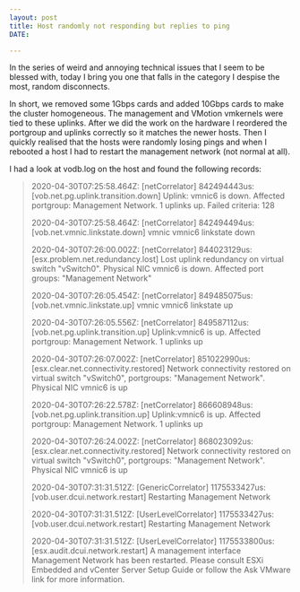 ```yaml
---
layout: post
title: Host randomly not responding but replies to ping
DATE: 

---
```

In the series of weird and annoying technical issues that I seem to be blessed with, today I bring you one that falls in the category I despise the most, random disconnects.

In short, we removed some 1Gbps cards and added 10Gbps cards to make the cluster homogeneous. The management and VMotion vmkernels were tied to these uplinks. After we did the work on the hardware I reordered the portgroup and uplinks correctly so it matches the newer hosts. Then I quickly realised that the hosts were randomly losing pings and when I rebooted a host I had to restart the management network (not normal at all). 

I had a look at vodb.log on the host and found the following records:

> 2020-04-30T07:25:58.464Z: \[netCorrelator\] 842494443us: \[vob.net.pg.uplink.transition.down\] Uplink: vmnic6 is down. Affected portgroup: Management Network. 1 uplinks up. Failed criteria: 128
>
> 2020-04-30T07:25:58.464Z: \[netCorrelator\] 842494494us: \[vob.net.vmnic.linkstate.down\] vmnic vmnic6 linkstate down
>
> 2020-04-30T07:26:00.002Z: \[netCorrelator\] 844023129us: \[esx.problem.net.redundancy.lost\] Lost uplink redundancy on virtual switch "vSwitch0". Physical NIC vmnic6 is down. Affected port groups: "Management Network"
>
> 2020-04-30T07:26:05.454Z: \[netCorrelator\] 849485075us: \[vob.net.vmnic.linkstate.up\] vmnic vmnic6 linkstate up
>
> 2020-04-30T07:26:05.556Z: \[netCorrelator\] 849587112us: \[vob.net.pg.uplink.transition.up\] Uplink:vmnic6 is up. Affected portgroup: Management Network. 1 uplinks up
>
> 2020-04-30T07:26:07.002Z: \[netCorrelator\] 851022990us: \[esx.clear.net.connectivity.restored\] Network connectivity restored on virtual switch "vSwitch0", portgroups: "Management Network". Physical NIC vmnic6 is up
>
> 2020-04-30T07:26:22.578Z: \[netCorrelator\] 866608948us: \[vob.net.pg.uplink.transition.up\] Uplink:vmnic6 is up. Affected portgroup: Management Network. 1 uplinks up
>
> 2020-04-30T07:26:24.002Z: \[netCorrelator\] 868023092us: \[esx.clear.net.connectivity.restored\] Network connectivity restored on virtual switch "vSwitch0", portgroups: "Management Network". Physical NIC vmnic6 is up
>
> 2020-04-30T07:31:31.512Z: \[GenericCorrelator\] 1175533427us: \[vob.user.dcui.network.restart\] Restarting Management Network
>
> 2020-04-30T07:31:31.512Z: \[UserLevelCorrelator\] 1175533427us: \[vob.user.dcui.network.restart\] Restarting Management Network
>
> 2020-04-30T07:31:31.512Z: \[UserLevelCorrelator\] 1175533800us: \[esx.audit.dcui.network.restart\] A management interface Management Network has been restarted. Please consult ESXi Embedded and vCenter Server Setup Guide or follow the Ask VMware link for more information.